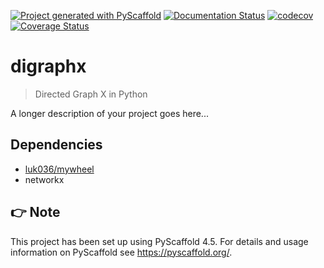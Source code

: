 <!-- These are examples of badges you might want to add to your README:
     please update the URLs accordingly

[![Built Status](https://api.cirrus-ci.com/github/<USER>/digraphx.svg?branch=main)](https://cirrus-ci.com/github/<USER>/digraphx)
[![ReadTheDocs](https://readthedocs.org/projects/digraphx/badge/?version=latest)](https://digraphx.readthedocs.io/en/stable/)
[![Coveralls](https://img.shields.io/coveralls/github/<USER>/digraphx/main.svg)](https://coveralls.io/r/<USER>/digraphx)
[![PyPI-Server](https://img.shields.io/pypi/v/digraphx.svg)](https://pypi.org/project/digraphx/)
[![Conda-Forge](https://img.shields.io/conda/vn/conda-forge/digraphx.svg)](https://anaconda.org/conda-forge/digraphx)
[![Monthly Downloads](https://pepy.tech/badge/digraphx/month)](https://pepy.tech/project/digraphx)
[![Twitter](https://img.shields.io/twitter/url/http/shields.io.svg?style=social&label=Twitter)](https://twitter.com/digraphx)
-->

[![Project generated with PyScaffold](https://img.shields.io/badge/-PyScaffold-005CA0?logo=pyscaffold)](https://pyscaffold.org/)
[![Documentation Status](https://readthedocs.org/projects/digraphx/badge/?version=latest)](https://digraphx.readthedocs.io/en/latest/?badge=latest)
[![codecov](https://codecov.io/gh/luk036/digraphx/branch/main/graph/badge.svg?token=U7PKg0lceH)](https://codecov.io/gh/luk036/digraphx)
[![Coverage Status](https://coveralls.io/repos/github/luk036/digraphx/badge.svg?branch=main)](https://coveralls.io/github/luk036/digraphx?branch=main)

# digraphx

> Directed Graph X in Python

A longer description of your project goes here...

## Dependencies

- [luk036/mywheel](https://github.com/luk036/mywheel)
- networkx

<!-- pyscaffold-notes -->

## 👉 Note

This project has been set up using PyScaffold 4.5. For details and usage
information on PyScaffold see https://pyscaffold.org/.
